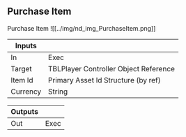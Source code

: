 ## Purchase Item
Purchase Item
![[../img/nd_img_PurchaseItem.png]]

|Inputs||
|--|--|
| In | Exec |
| Target | TBLPlayer Controller Object Reference |
| Item Id | Primary Asset Id Structure (by ref) |
| Currency | String |

|Outputs||
|--|--|
| Out | Exec |
